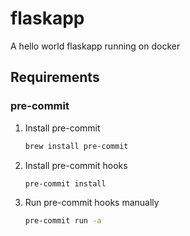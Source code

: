 # flaskapp

A hello world flaskapp running on docker

## Requirements

### pre-commit

1. Install pre-commit

   ```bash
   brew install pre-commit
   ```

2. Install pre-commit hooks

   ```bash
   pre-commit install
   ```

3. Run pre-commit hooks manually

   ```bash
   pre-commit run -a
   ```

